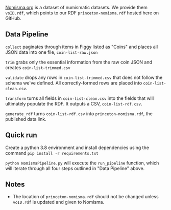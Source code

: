 [Nomisma.org](http://nomisma.org) is a dataset of numismatic datasets. We provide them `voID.rdf`, which points to our RDF `princeton-nomisma.rdf` hosted here on GitHub.

## Data Pipeline

`collect` paginates through items in Figgy listed as "Coins" and places all JSON data into one file, `coin-list-raw.json`

`trim` grabs only the essential information from the raw coin JSON and creates `coin-list-trimmed.csv`

`validate` drops any rows in `coin-list-trimmed.csv` that does not follow the schema we've defined. All correctly-formed rows are placed into `coin-list-clean.csv`.

`transform` turns all fields in `coin-list-clean.csv` into the fields that will ultimately populate the RDF. It outputs a CSV, `coin-list-rdf.csv`.

`generate_rdf` turns `coin-list-rdf.csv` into `princeton-nomisma.rdf`, the published data link.

## Quick run

Create a python 3.8 environment and install dependencies using the command `pip install -r requirements.txt`

`python NomismaPipeline.py` will execute the `run_pipeline` function, which will iterate through all four steps outlined in "Data Pipeline" above.

## Notes

- The location of `princeton-nomisma.rdf` should not be changed unless `voID.rdf` is updated and given to Nomisma.